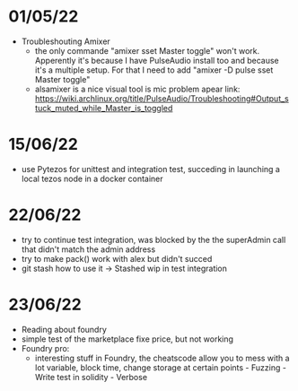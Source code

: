 # 01/05/22
 - Troubleshouting Amixer
     - the only commande "amixer sset Master toggle" won't work. Apperently it's
         because I have PulseAudio install too and because it's a multiple setup.
         For that I need to add "amixer -D pulse sset Master toggle" 
     - alsamixer is a nice visual tool is mic problem apear 
     link: https://wiki.archlinux.org/title/PulseAudio/Troubleshooting#Output_stuck_muted_while_Master_is_toggled

# 15/06/22
 - use Pytezos for unittest and integration test, succeding in launching a local tezos node in a 
 docker container             

# 22/06/22
 - try to continue test integration, was blocked by the the superAdmin call that didn't match the admin address
 - try to make pack() work with alex but didn't succed
 - git stash how to use it -> Stashed wip in test integration

# 23/06/22
- Reading about foundry 
- simple test of the marketplace fixe price, but not working
- Foundry pro:                                                 
     - interesting stuff in Foundry, the cheatscode allow you to mess with a lot variable, block time, change storage at certain points
      - Fuzzing 
      - Write test in solidity 
      - Verbose              